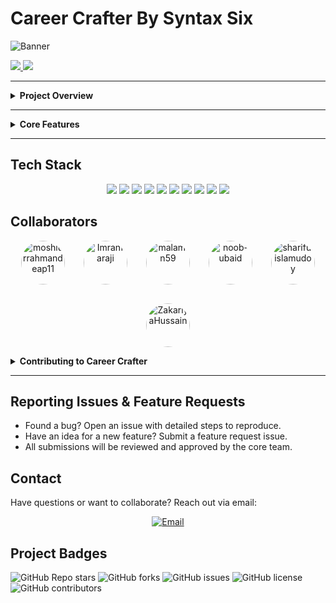 # Career Crafter By Syntax Six

![Banner](https://i.postimg.cc/5N3MCpQh/career-Crafter-Picsart-Ai-Image-Enhancer.jpg)


<p align="left">
  <a href="https://ai-powered-job-finding-web.vercel.app/">
    <img src="https://img.shields.io/badge/Live%20Site-000000?style=for-the-badge&logo=google-chrome&logoColor=white" />
  </a>
  <a href="https://github.com/moshiurrahmandeap11/ai-powered-job-finding-web" target="_blank">
    <img src="https://img.shields.io/badge/Client%20Repo-0A66C2?style=for-the-badge&logo=github&logoColor=white" />
  </a>
</p>

---

<details>
<summary><strong> Project Overview</strong></summary>
<br>

## Project Overview

**Career Crafter** is an AI-powered professional networking platform inspired by LinkedIn. It combines social networking, career growth tools, and smart AI assistance to help users discover job opportunities, build resumes, enhance skills, and grow their professional network—all in one place. Users can create rich profiles, share posts, connect with other professionals, and get personalized AI recommendations for jobs, courses, and career paths.

### Why We Built This

In today’s competitive job market, finding relevant opportunities, building an optimized resume, and growing a professional network can be overwhelming. Career Crafter was built to solve these challenges by:  

- Providing **AI-powered job recommendations** tailored to skills, interests, and user activity.  
- Helping users **craft professional resumes and cover letters** effortlessly.  
- Offering **career guidance** with suggestions for courses and skills to boost growth.  
- Enabling seamless **networking and professional connections** with a LinkedIn-style feed and messaging system.  

Career Crafter aims to empower users to **accelerate their career journey** by merging networking, learning, and AI-driven insights in a single platform.

</details>



---

<details>
<summary><strong>Core Features</strong></summary>
<br>

## AI-Powered Features

- **AI Job Matching:** Smart career recommendations based on user profile, skills, and interests
- **AI Resume Builder:** Auto-generate optimized resume & cover letters
- **AI Interview Assistant:** Mock interviews with instant feedback
- **AI Content Assistant:** Smart post suggestions, grammar fixes, trending topic ideas
- **Career Path Guidance:** AI suggests next skill/course to learn for growth

### User & Profile

- User Authentication (Email, Social Login, JWT)
- Profile Creation & Customization (photo, banner, bio, skills, education, experience)
- Follow / Connect System
- Profile View Tracking

### Posts & Feed

- Create, Edit, Delete Posts (text, image, video, links)
- Like, Comment, Share
- Rich Media Preview (YouTube, articles, etc.)
- Personalized News Feed Algorithm

### Messaging & Communication

- Real-time Chat (one-to-one & group)
- End-to-End Encrypted Messaging
- Audio/Video Calls
- Typing Indicator, Online Status, Read Receipts

### Jobs & Opportunities

- Job Posting by Companies
- **AI-Powered Job Recommendations** (based on skills, interests, and activity)
- Easy Apply System with Resume/CV
- Job Filters (location, salary, remote/hybrid, etc.)

### Learning & Growth

- LinkedIn Learning–style Course Section
- Course Recommendations (AI-based career growth suggestions)
- Progress Tracking & Certificates

### Company Pages

- Create & Manage Company Profiles
- Showcase Products, Services, and Open Positions
- Follower System for Companies

### Notifications

- Real-time Notifications (connection requests, likes, comments, jobs, etc.)
- Email + In-app Notification System

</details>

---

## Tech Stack

<p align="center">
  <img src="https://img.shields.io/badge/Next.js-000000?style=for-the-badge&logo=next.js&logoColor=white" />
  <img src="https://img.shields.io/badge/React-61DAFB?style=for-the-badge&logo=react&logoColor=black" />
<img src="https://img.shields.io/badge/JavaScript-F7DF1E?style=for-the-badge&logo=javascript&logoColor=black" />
  <img src="https://img.shields.io/badge/Express-000000?style=for-the-badge&logo=express&logoColor=white" />
  <img src="https://img.shields.io/badge/Node.js-339933?style=for-the-badge&logo=node.js&logoColor=white" />
  <img src="https://img.shields.io/badge/MongoDB-47A248?style=for-the-badge&logo=mongodb&logoColor=white" />
  <img src="https://img.shields.io/badge/Socket.io-010101?style=for-the-badge&logo=socket.io&logoColor=white" />
  <img src="https://img.shields.io/badge/TailwindCSS-38B2AC?style=for-the-badge&logo=tailwind-css&logoColor=white" />
  <img src="https://img.shields.io/badge/ShadcnUI-0D9488?style=for-the-badge&logo=daisyui&logoColor=white" />
  <img src="https://img.shields.io/badge/Vercel-000000?style=for-the-badge&logo=vercel&logoColor=white" />
</p>


##  Collaborators

<p align="center" style="display:flex; flex-wrap: wrap; justify-content:center; gap:30px;">
  <a href="https://github.com/moshiurrahmandeap11" target="_blank">
    <img src="https://github.com/moshiurrahmandeap11.png" width="70" height="70" alt="moshiurrahmandeap11" style="border-radius:50%; object-fit:cover;" />
  </a>
  <a href="https://github.com/Imranfaraji" target="_blank">
    <img src="https://github.com/Imranfaraji.png" width="70" height="70" alt="Imranfaraji" style="border-radius:50%; object-fit:cover;" />
  </a>
  <a href="https://github.com/malamin59" target="_blank">
    <img src="https://github.com/malamin59.png" width="70" height="70" alt="malamin59" style="border-radius:50%; object-fit:cover;" />
  </a>
  <a href="https://github.com/noob-ubaid" target="_blank">
    <img src="https://github.com/noob-ubaid.png" width="70" height="70" alt="noob-ubaid" style="border-radius:50%; object-fit:cover;" />
  </a>
  <a href="https://github.com/sharifulislamudoy" target="_blank">
    <img src="https://github.com/sharifulislamudoy.png" width="70" height="70" alt="sharifulislamudoy" style="border-radius:50%; object-fit:cover;" />
  </a>
  <a href="https://github.com/ZakariyaHussain" target="_blank">
    <img src="https://github.com/ZakariyaHussain.png" width="70" height="70" alt="ZakariyaHussain" style="border-radius:50%; object-fit:cover;" />
  </a>
</p>

<details>
<summary><strong> Contributing to Career Crafter</strong></summary>
<br>

Thank you for your interest in contributing! To maintain project quality, all contributions require approval.

## How to Contribute

1. Fork the repository.
2. Create a new branch: `git checkout -b feature/YourFeature`.
3. Make your changes and commit: `git commit -m 'Add some feature'`.
4. Push to your branch: `git push origin feature/YourFeature`.
5. Open a Pull Request (PR) and wait for review.

## Approval Process

- All PRs will be reviewed by the core team.
- Only approved PRs will be merged into the main branch.
- Ensure your PR follows coding standards and passes tests if any.

Thank you for helping improve Career Crafter!
</details>

---

## Reporting Issues & Feature Requests

- Found a bug? Open an issue with detailed steps to reproduce.
- Have an idea for a new feature? Submit a feature request issue.
- All submissions will be reviewed and approved by the core team.


##  Contact

Have questions or want to collaborate? Reach out via email:

<p align="center">
  <a href="mailto:moshiurrahmandeap11@gmail.com?subject=Hello%20Career%20Crafter&body=Hi%20Team,">
    <img src="https://img.shields.io/badge/Email US-blue?style=for-the-badge&logo=gmail&logoColor=white" alt="Email">
  </a>
</p>


##  Project Badges

![GitHub Repo stars](https://img.shields.io/github/stars/moshiurrahmandeap11/ai-powered-job-finding-web?style=for-the-badge)
![GitHub forks](https://img.shields.io/github/forks/moshiurrahmandeap11/ai-powered-job-finding-web?style=for-the-badge)
![GitHub issues](https://img.shields.io/github/issues/moshiurrahmandeap11/ai-powered-job-finding-web?style=for-the-badge)
![GitHub license](https://img.shields.io/github/license/moshiurrahmandeap11/ai-powered-job-finding-web?style=for-the-badge)
![GitHub contributors](https://img.shields.io/github/contributors/moshiurrahmandeap11/ai-powered-job-finding-web?style=for-the-badge)
